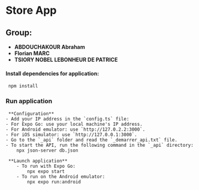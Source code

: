 # Store App



## Group:
-  **ABDOUCHAKOUR Abraham**
- **Florian MARC**
- **TSIORY NOBEL LEBONHEUR DE PATRICE**
 
#### Install dependencies for application:
	 npm install

### Run application
     **Configuration**
    - Add your IP address in the `config.ts` file:  
    - For Expo Go: use your local machine's IP address.  
    - For Android emulator: use `http://127.0.2.2:3000`.  
    - For iOS simulator: use `http://127.0.0.1:3000`.
    - Go to the `_api` folder and read the `_demarrer_api.txt` file.
    - To start the API, run the following command in the `_api` directory:
		npx json-server db.json

     **Launch application**
        - To run with Expo Go:
            npx expo start
        - To run on the Android emulator:
            npx expo run:android






